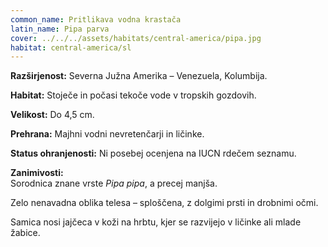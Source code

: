 ```yaml
---
common_name: Pritlikava vodna krastača
latin_name: Pipa parva
cover: ../../../assets/habitats/central-america/pipa.jpg
habitat: central-america/sl
---
```

**Razširjenost:** Severna Južna Amerika – Venezuela, Kolumbija.  

**Habitat:** Stoječe in počasi tekoče vode v tropskih gozdovih.  

**Velikost:** Do 4,5 cm.  

**Prehrana:** Majhni vodni nevretenčarji in ličinke.  

**Status ohranjenosti:** Ni posebej ocenjena na IUCN rdečem seznamu.  

**Zanimivosti:**  
Sorodnica znane vrste *Pipa pipa*, a precej manjša.  

Zelo nenavadna oblika telesa – sploščena, z dolgimi prsti in drobnimi očmi.  

Samica nosi jajčeca v koži na hrbtu, kjer se razvijejo v ličinke ali mlade žabice.
